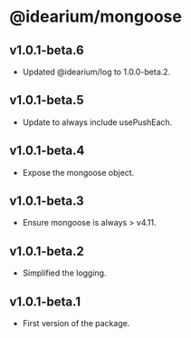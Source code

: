 # @idearium/mongoose

## v1.0.1-beta.6

-   Updated @idearium/log to 1.0.0-beta.2.

## v1.0.1-beta.5

-   Update to always include usePushEach.

## v1.0.1-beta.4

-   Expose the mongoose object.

## v1.0.1-beta.3

-   Ensure mongoose is always > v4.11.

## v1.0.1-beta.2

-   Simplified the logging.

## v1.0.1-beta.1

-   First version of the package.
